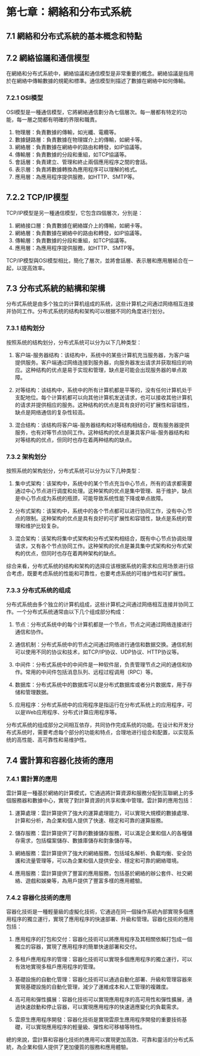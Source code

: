 # 第七章：網絡和分布式系統

## 7.1 網絡和分布式系統的基本概念和特點
## 7.2 網絡協議和通信模型

在網絡和分布式系統中，網絡協議和通信模型是非常重要的概念。網絡協議是指用於在網絡中傳輸數據的規範和標準。通信模型則描述了數據在網絡中如何傳輸。

### 7.2.1 OSI模型

OSI模型是一種通信模型，它將網絡通信劃分為七個層次。每一層都有特定的功能，每一層之間都有明確的界限和職責。

1. 物理層：負責數據的傳輸，如光纖、電纜等。
2. 數據鏈路層：負責數據在物理媒介上的傳輸，如網卡等。
3. 網絡層：負責數據在網絡中的路由和轉發，如IP協議等。
4. 傳輸層：負責數據的分段和重組，如TCP協議等。
5. 會話層：負責建立、管理和終止兩個應用程序之間的會話。
6. 表示層：負責將數據轉換為應用程序可以理解的格式。
7. 應用層：為應用程序提供服務，如HTTP、SMTP等。

## 7.2.2 TCP/IP模型

TCP/IP模型是另一種通信模型，它包含四個層次，分別是：

1. 網絡接口層：負責數據在網絡媒介上的傳輸，如網卡等。
2. 網絡層：負責數據在網絡中的路由和轉發，如IP協議等。
3. 傳輸層：負責數據的分段和重組，如TCP協議等。
4. 應用層：為應用程序提供服務，如HTTP、SMTP等。

TCP/IP模型與OSI模型相比，簡化了層次，並將會話層、表示層和應用層結合在一起，以提高效率。

## 7.3 分布式系統的結構和架構

分布式系统是由多个独立的计算机组成的系统，这些计算机之间通过网络相互连接并协同工作。分布式系统的结构和架构可以根据不同的角度进行划分。

### 7.3.1 结构划分

按照系统的结构划分，分布式系统可以分为以下几种类型：

1. 客户端-服务器结构：该结构中，系统中的某些计算机充当服务器，为客户端提供服务。客户端通过网络连接到服务器，向服务器发出请求并获取相应的响应。这种结构的优点是易于实现和管理，缺点是可能会出现服务器的单点故障。

2. 对等结构：该结构中，系统中的所有计算机都是平等的，没有任何计算机处于支配地位。每个计算机都可以向其他计算机发送请求，也可以接收其他计算机的请求并提供相应的服务。这种结构的优点是具有良好的可扩展性和容错性，缺点是网络通信的复杂性较高。

3. 混合结构：该结构将客户端-服务器结构和对等结构相结合，既有服务器提供服务，也有对等节点协同工作。这种结构的优点是兼具客户端-服务器结构和对等结构的优点，但同时也存在着两种结构的缺点。

### 7.3.2 架构划分

按照系统的架构划分，分布式系统可以分为以下几种类型：

1. 集中式架构：该架构中，系统中的某个节点充当中心节点，所有的请求都需要通过中心节点进行调度和处理。这种架构的优点是集中管理、易于维护，缺点是中心节点成为系统的瓶颈，可能导致系统性能下降或单点故障。

2. 分布式架构：该架构中，系统中的各个节点都可以进行协同工作，没有中心节点的限制。这种架构的优点是具有良好的可扩展性和容错性，缺点是系统的管理和维护比较复杂。

3. 混合架构：该架构将集中式架构和分布式架构相结合，既有中心节点协调处理请求，又有各个节点协同工作。这种架构的优点是兼具集中式架构和分布式架构的优点，但同时也存在着两种架构的缺点。

综合来看，分布式系统的结构和架构的选择应该根据系统的需求和应用场景进行综合考虑，既要考虑系统的性能和可靠性，也要考虑系统的可维护性和可扩展性。

### 7.3.3 分布式系统的组成

分布式系统由多个独立的计算机组成，这些计算机之间通过网络相互连接并协同工作。一个分布式系统通常由以下几个组成部分构成：

1. 节点：分布式系统中的每个计算机都是一个节点，节点之间通过网络连接进行通信和协作。

2. 通信机制：分布式系统中的节点之间通过网络进行通信和数据交换。通信机制可以使用不同的协议和技术，如TCP/IP协议、UDP协议、HTTP协议等。

3. 中间件：分布式系统中的中间件是一种软件层，负责管理节点之间的通信和协作。常用的中间件包括消息队列、远程过程调用（RPC）等。

4. 数据库：分布式系统中的数据库可以是分布式数据库或者分片数据库，用于存储和管理数据。

5. 应用程序：分布式系统中的应用程序是指运行在分布式系统上的应用程序，可以是Web应用程序、分布式计算应用程序等。

分布式系统的组成部分之间相互依存，共同协作完成系统的功能。在设计和开发分布式系统时，需要考虑每个部分的功能和特点，合理地进行组合和配置，以实现系统的高性能、高可靠性和易维护性。

## 7.4 雲計算和容器化技術的應用

### 7.4.1 雲計算的應用

雲計算是一種基於網絡的計算模式，它通過將計算資源和服務分配到互聯網上的多個服務器和數據中心，實現了對計算資源的共享和集中管理。雲計算的應用包括：

1. 運算處理：雲計算提供了強大的運算處理能力，可以實現大規模的數據處理、計算和分析，為企業和個人提供了快速、穩定和可靠的運算服務。

2. 儲存服務：雲計算提供了可靠的數據儲存服務，可以滿足企業和個人的各種儲存需求，包括檔案儲存、數據庫儲存和對象儲存等。

3. 網絡服務：雲計算提供了強大的網絡服務，包括域名解析、負載均衡、安全防護和流量管理等，可以為企業和個人提供安全、穩定和可靠的網絡環境。

4. 應用服務：雲計算提供了豐富的應用服務，包括基於網絡的辦公套件、社交網絡、遊戲和娛樂等，為用戶提供了豐富多樣的應用體驗。

### 7.4.2 容器化技術的應用

容器化技術是一種輕量級的虛擬化技術，它通過在同一個操作系統內部實現多個應用程序的獨立運行，實現了應用程序的快速部署、升級和管理。容器化技術的應用包括：

1. 應用程序的打包和交付：容器化技術可以將應用程序及其相關依賴打包成一個獨立的容器，實現了應用程序的簡單快速部署和交付。

2. 多租戶應用程序的管理：容器化技術可以實現多個應用程序的獨立運行，可以有效地實現多租戶應用程序的管理。

3. 基礎設施的自動化管理：容器化技術可以通過自動化部署、升級和管理容器來實現基礎設施的自動化管理，減少了運維成本和人工管理的複雜度。

4. 高可用和彈性擴展：容器化技術可以實現應用程序的高可用性和彈性擴展，通過快速啟動和停止容器，可以實現應用程序的快速適應變化的負載需求。

5. 雲原生應用程序開發：容器化技術是實現雲原生應用程序開發的重要技術基礎，可以實現應用程序的輕量級、彈性和可移植等特性。

總的來說，雲計算和容器化技術的應用可以實現更加高效、可靠和靈活的分布式系統，為企業和個人提供了更加優質的服務和應用體驗。
